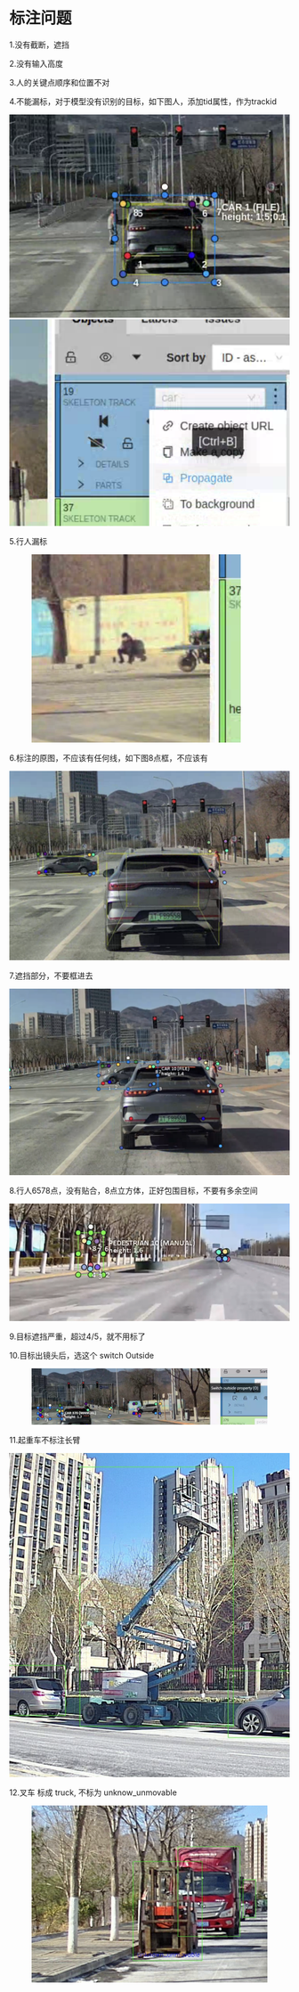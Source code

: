 # 标注问题

1.没有截断，遮挡

2.没有输入高度

3.人的关键点顺序和位置不对

4.不能漏标，对于模型没有识别的目标，如下图人，添加tid属性，作为trackid

![](<.gitbook/assets/image (2) (1).png>)![](<.gitbook/assets/image (1) (1) (1).png>)

5.行人漏标

<figure><img src=".gitbook/assets/image (2) (1) (1).png" alt=""><figcaption></figcaption></figure>

6.标注的原图，不应该有任何线，如下图8点框，不应该有

![](<.gitbook/assets/image (3).png>)

7.遮挡部分，不要框进去

![](<.gitbook/assets/image (2).png>)

8.行人6578点，没有贴合，8点立方体，正好包围目标，不要有多余空间

![](<.gitbook/assets/image (1) (1).png>)

9.目标遮挡严重，超过4/5，就不用标了

10.目标出镜头后，选这个 switch Outside

<figure><img src=".gitbook/assets/image (4).png" alt=""><figcaption></figcaption></figure>

11.起重车不标注长臂

![](<.gitbook/assets/image (1).png>)

12.叉车 标成 truck, 不标为 unknow\_unmovable

<figure><img src=".gitbook/assets/image.png" alt=""><figcaption></figcaption></figure>
